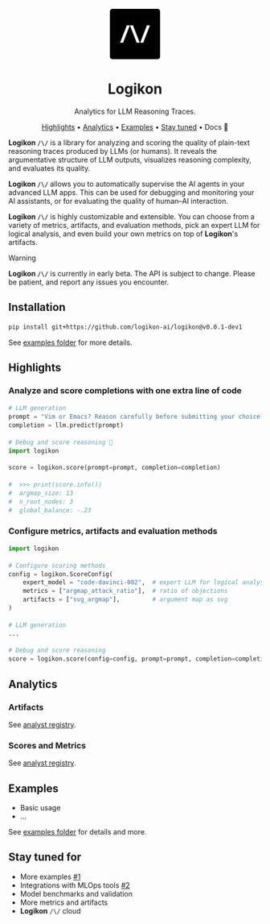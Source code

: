 
<div align="center">

<img src="./docs/logo_logikon.png" alt="Logikon Logo" width=100></img>

# Logikon

Analytics for LLM Reasoning Traces.

[Highlights](#highlights) •
[Analytics](#analytics) •
[Examples](#examples) •
[Stay tuned](#stay-tuned-for) •
Docs 🚧

</div>


**Logikon `/\/`** is a library for analyzing and scoring the quality of plain-text reasoning traces produced by LLMs (or humans). It reveals the argumentative structure of LLM outputs, visualizes reasoning complexity, and evaluates its quality.

**Logikon `/\/`** allows you to automatically supervise the AI agents in your advanced LLM apps. This can be used for debugging and monitoring your AI assistants, or for evaluating the quality of human–AI interaction.

**Logikon `/\/`** is highly customizable and extensible. You can choose from a variety of metrics, artifacts, and evaluation methods, pick an expert LLM for logical analysis, and even build your own metrics on top of **Logikon**'s artifacts.


> [!WARNING]
> **Logikon `/\/`** is currently in early beta. The API is subject to change. Please be patient, and report any issues you encounter.

## Installation

```sh
pip install git+https://github.com/logikon-ai/logikon@v0.0.1-dev1
```

See [examples folder](./examples) for more details.

## Highlights

### Analyze and score completions with one extra line of code

```python
# LLM generation
prompt = "Vim or Emacs? Reason carefully before submitting your choice."
completion = llm.predict(prompt)

# Debug and score reasoning 🚀
import logikon

score = logikon.score(prompt=prompt, completion=completion)

#  >>> print(score.info())
#  argmap_size: 13
#  n_root_nodes: 3
#  global_balance: -.23
```


### Configure metrics, artifacts and evaluation methods

```python
import logikon

# Configure scoring methods
config = logikon.ScoreConfig(
    expert_model = "code-davinci-002",  # expert LLM for logical analysis
    metrics = ["argmap_attack_ratio"],  # ratio of objections
    artifacts = ["svg_argmap"],         # argument map as svg
)

# LLM generation
...

# Debug and score reasoning
score = logikon.score(config=config, prompt=prompt, completion=completion)
```

## Analytics

### Artifacts

See [analyst registry](https://github.com/logikon-ai/logikon/blob/eaa41db5763ce8aca24818fd3130078b20d8ed90/src/logikon/analysts/registry.py#L30).

### Scores and Metrics

See [analyst registry](https://github.com/logikon-ai/logikon/blob/eaa41db5763ce8aca24818fd3130078b20d8ed90/src/logikon/analysts/registry.py#L30).

## Examples

* Basic usage
* ...

See [examples folder](./examples) for details and more.



## Stay tuned for

* More examples [#1](https://github.com/logikon-ai/logikon/issues/1)
* Integrations with MLOps tools [#2](https://github.com/logikon-ai/logikon/issues/2)
* Model benchmarks and validation
* More metrics and artifacts
* **Logikon** `/\/` cloud








